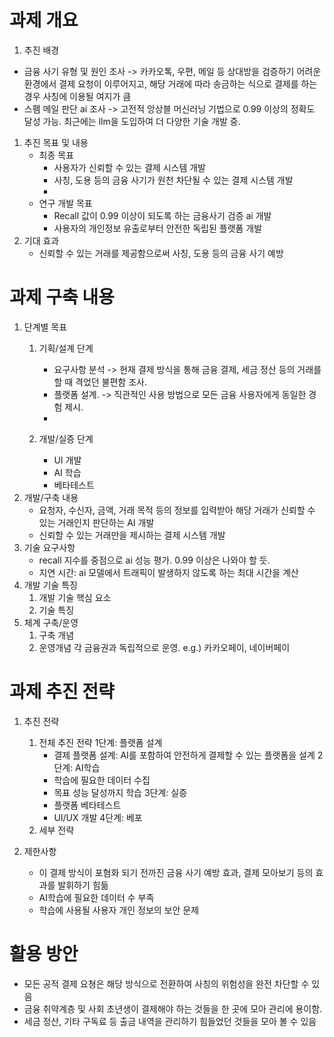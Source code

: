 # 과제 개요
1. 추진 배경
- 금융 사기 유형 및 원인 조사 -> 카카오톡, 우편, 메일 등 상대방을 검증하기 어려운 환경에서 결제 요청이 이루어지고, 해당 거래에 따라 송금하는 식으로 결제를 하는 경우 사칭에 이용될 여지가 큼
- 스펨 메일 판단 ai 조사 -> 고전적 앙상블 머신러닝 기법으로 0.99 이상의 정확도 달성 가능. 최근에는 llm을 도입하여 더 다양한 기술 개발 중.

1. 추진 목표 및 내용
   * 최종 목표
     - 사용자가 신뢰할 수 있는 결제 시스템 개발
     - 사칭, 도용 등의 금융 사기가 원천 차단될 수 있는 결제 시스템 개발
     - 
    * 연구 개발 목표
      - Recall 값이 0.99 이상이 되도록 하는 금융사기 검증 ai 개발
      - 사용자의 개인정보 유출로부터 안전한 독립된 플랫폼 개발
1. 기대 효과
   - 신뢰할 수 있는 거래를 제공함으로써 사칭, 도용 등의 금융 사기 예방
   
# 과제 구축 내용
1. 단계별 목표
   1) 기획/설계 단계
      - 요구사항 분석 -> 현재 결제 방식을 통해 금융 결제, 세금 정산 등의 거래를 할 때 격었던 불편함 조사.
      - 플랫폼 설계. -> 직관적인 사용 방법으로 모든 금융 사용자에게 동일한 경험 제시.
      - 
        
   1) 개발/실증 단계
      - UI 개발
      - AI 학습
      - 베타테스트
2. 개발/구축 내용
   - 요청자, 수신자, 금액, 거래 목적 등의 정보를 입력받아 해당 거래가 신뢰할 수 있는 거래인지 판단하는 AI 개발
   - 신뢰할 수 있는 거래만을 제시하는 결제 시스템 개발
3. 기술 요구사항
   - recall 지수를 중점으로 ai 성능 평가. 0.99 이상은 나와야 할 듯.
   - 지연 시간: ai 모델에서 트래픽이 발생하지 않도록 하는 최대 시간을 계산
4. 개발 기술 특징
   1) 개발 기술 핵심 요소
   2) 기술 특징
5. 체계 구축/운영
   1) 구축 개념
   2) 운영개념
      각 금융권과 독립적으로 운영. e.g.) 카카오페이, 네이버페이
# 과제 추진 전략
1. 추진 전략
   1) 전체 추진 전략
      1단계: 플랫폼 설계
      - 결제 플랫폼 설계: AI를 포함하여 안전하게 결제할 수 있는 플랫폼을 설계
      2단계: AI학습
      - 학습에 필요한 데이터 수집
      - 목표 성능 달성까지 학습
      3단계: 실증
      - 플랫폼 베타테스트
      - UI/UX 개발
      4단계: 베포
   2) 세부 전략

2. 제한사항
   - 이 결제 방식이 포혐화 되기 전까진 금융 사기 예방 효과, 결제 모아보기 등의 효과를 발휘하기 힘듦
   - AI학습에 필요한 데이터 수 부족
   - 학습에 사용될 사용자 개인 정보의 보안 문제

# 활용 방안
- 모든 공적 결제 요쳥은 해당 방식으로 전환하여 사칭의 위험성을 완전 차단할 수 있음
- 금융 취약계층 및 사회 초년생이 결제해야 하는 것들을 한 곳에 모아 관리에 용이함.
- 세금 정산, 기타 구독료 등 출금 내역을 관리하기 힘들었던 것들을 모아 볼 수 있음
